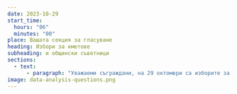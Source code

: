 ```yaml
---
date: 2023-10-29
start_time:
  hours: "06"
  minutes: "00"
place: Вашата секция за гласуване 
heading: Избори за кметове 
subheading: и общински съветници 
sections:
  - text:
      - paragraph: "Уважаеми съграждани, на 29 октомври са изборите за кмет и общински съветници. Гласът ви има значение. Моля излезте и гласувайте! Купуването и продаването на гласове е престъпление!"  
image: data-analysis-questions.png 
---
```

